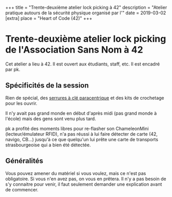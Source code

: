 +++
title = "Trente-deuxième atelier lock picking à 42"
description = "Atelier pratique autours de la sécurité physique organisé par l'"
date = 2019-03-02
[extra]
place = "Heart of Code (42)"
+++

# Trente-deuxième atelier lock picking de l'Association Sans Nom à 42

Cet atelier a lieu à 42. Il est ouvert aux étudiants, staff, etc.
Il est encadré par pk.

## Spécificités de la session

Rien de spécial, des [serrures à clé
paracentrique](@/documentation/lock_picking/paracentrique/index.md) et des kits
de crochetage pour les ouvrir.

Il n'y avait pas grand monde en début d'après midi (pas grand monde à l'école)
mais des gens sont venu plus tard.

pk a profité des moments libres pour re-flasher son ChameleonMini
(lecteur/émulateur RFID), n'a pas réussi à lui faire détecter de carte (42,
navigo, CB…) jusqu'à ce que quelqu'un lui prête une carte de transports
strasbourgeoise qui a bien été détectée.

## Généralités

Vous pouvez amener du matériel si vous voulez, mais ce n'est pas obligatoire.
Si vous n'en avez pas, on vous en prêtera.
Il n'y a pas besoin de s'y connaitre pour venir, il faut seulement demander une
explication avant de commencer.

